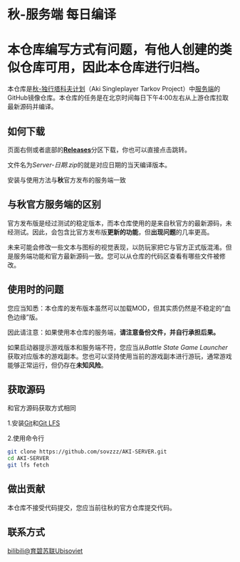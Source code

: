 # 秋-服务端 每日编译
# 本仓库编写方式有问题，有他人创建的类似仓库可用，因此本仓库进行归档。
本仓库是[秋-独行塔科夫计划](https://www.sp-tarkov.com/)（Aki Singleplayer Tarkov Project）中[服务端](https://dev.sp-tarkov.com/SPT-AKI/Server.git)的GitHub镜像仓库。本仓库的任务是在北京时间每日下午4:00左右从上游仓库拉取最新源码并编译。

## 如何下载

页面右侧或者底部的[**Releases**](https://github.com/sovzzz/AKI-SERVER/releases)分区下载，你也可以直接点击跳转。

文件名为*Server-日期.zip*的就是对应日期的当天编译版本。

安装与使用方法与**秋**官方发布的服务端一致

## 与秋官方服务端的区别

官方发布版是经过测试的稳定版本，而本仓库使用的是来自秋官方的最新源码，未经测试。因此，会包含比官方发布版**更新的功能**，但**出现问题**的几率更高。

未来可能会修改一些文本与图标的视觉表现，以防玩家把它与官方正式版混淆。但是服务端功能和官方最新源码一致。您可以从仓库的代码区查看有哪些文件被修改。

## 使用时的问题

您应当知悉：本仓库的发布版本虽然可以加载MOD，但其实质仍然是不稳定的“血色边缘”版。

因此请注意：如果使用本仓库的服务端，**请注意备份文件，并自行承担后果。**

如果启动器提示游戏版本和服务端不符，您应当从*Battle State Game Launcher*获取对应版本的游戏副本。您也可以坚持使用当前的游戏副本进行游玩，通常游戏能够正常运行，但仍存在**未知风险**。

## 获取源码

和官方源码获取方式相同

1.安装[Git](https://git-scm.com/)和[Git LFS](https://git-lfs.com/)

2.使用命令行

```bash
git clone https://github.com/sovzzz/AKI-SERVER.git
cd AKI-SERVER
git lfs fetch
```

## 做出贡献

本仓库不接受代码提交，您应当前往秋的官方仓库提交代码。

## 联系方式

[bilibili@育碧苏联Ubisoviet](https://space.bilibili.com/37896207)
